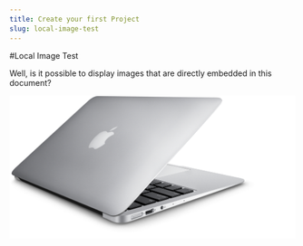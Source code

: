 ```yaml
---
title: Create your first Project
slug: local-image-test
---
```


#Local Image Test

Well, is it possible to display images that are directly embedded in this document?

![image](overview_wireless_hero_enhanced.png)
